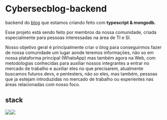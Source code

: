 # Cybersecblog-backend
backend do <a href="https://github.com/CyberSecurityti/cybersecblog">blog</a> que estamos criando feito com <b>typescript & mongodb.</b> 

Esse projeto está sendo feito por membros da nossa comunidade, criada especialmente para pessoas interessadas na área de TI e SI.

Nosso objetivo geral é principalmente criar o blog para conseguirmos fazer de nossa comunidade um lugar aonde teremos informações, não so em nossa plataforma principal (WhatsApp) mas também agora na Web, com metodologias conhecidas para auxiliar nossos integrantes a entrar no mercado de trabalho e auxiliar eles no que precisarem, atualmente buscamos futuros devs, e pentesters, não so eles, mas também, pessoas que ja estejam introduzidas no mercado de trabalho ou experientes nas áreas relacionadas com nosso foco.

## stack
<div style="display: flex;">
<img src="https://img.shields.io/badge/Node.js-43853D?style=for-the-badge&logo=node.js&logoColor=white">
<img src="https://img.shields.io/badge/MongoDB-4EA94B?style=for-the-badge&logo=mongodb&logoColor=white">
</div>

